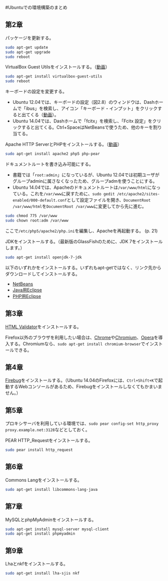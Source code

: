 #Ubuntuでの環境構築のまとめ

## 第2章

パッケージを更新する。

```bash
sudo apt-get update
sudo apt-get upgrade
sudo reboot
```

VirtualBox Guest Utilsをインストールする。（[動画](http://youtu.be/ey_V6nDIHME)）

```bash
sudo apt-get install virtualbox-guest-utils
sudo reboot
```

キーボードの設定を変更する。

* Ubuntu 12.04では、キーボードの設定（図2.8）のウィンドウは、Dashホームで「ibus」を検索し、アイコン「キーボード・インプット」をクリックすると出てくる（[動画](http://youtu.be/nZZJxYX-FHk)）。
* Ubuntu 14.04では、Dashホームで「fcitx」を検索し、「Fcitx 設定」をクリックすると出てくる。Ctrl+SpaceはNetBeansで使うため、他のキーを割り当てる。

Apache HTTP ServerとPHPをインストールする。（[動画](http://youtu.be/LBU6ihgCEuk)）

```bash
sudo apt-get install apache2 php5 php-pear
```

ドキュメントルートを書き込み可能にする。

* 書籍では「`root:admin`」になっているが、Ubuntu 12.04では初期ユーザがグループadminに属さなくなったため、グループadmを使うことにする。
* Ubuntu 14.04では、Apacheのドキュメントルートは`/var/www/html`になっている。これを`/var/www`に戻すために、`sudo gedit /etc/apache2/sites-enabled/000-default.conf`として設定ファイルを開き、`DocumentRoot /var/www/html`を`DocumentRoot /var/www`に変更してから先に進む。

```bash
sudo chmod 775 /var/www
sudo chown root:adm /var/www
```

ここで`/etc/php5/apache2/php.ini`を編集し、Apacheを再起動する。 (p. 21)

JDKをインストールする。（最新版のGlassFishのために、JDK 7をインストールします。）

```bash
sudo apt-get install openjdk-7-jdk
```

以下のいずれかをインストールする。いずれもapt-getではなく、リンク先からダウンロードしてインストールする。

* [NetBeans](https://netbeans.org/downloads/)
* [Java用Eclipse](http://dlc.sun.com.edgesuite.net/glassfish/eclipse/)
* [PHP用Eclipse](http://www.zend.com/en/company/community/pdt/downloads)

## 第3章

[HTML Validator](http://users.skynet.be/mgueury/mozilla/)をインストールする。

Firefox以外のブラウザを利用したい場合は、[Chrome](http://www.google.co.jp/intl/ja/chrome/browser/)や[Chromium](http://www.chromium.org/Home)、[Opera](http://jp.opera.com/)を導入する。Chromiumなら、`sudo apt-get install chromium-browser`でインストールできる。

## 第4章

[Firebug](https://addons.mozilla.org/ja/firefox/addon/firebug/)をインストールする。（Ubuntu 14.04のFirefoxには、`Ctrl+Shift+K`で起動するWebコンソールがあるため、Firebugをインストールしなくてもかまいません。）

## 第5章

プロキシサーバを利用している環境では、`sudo pear config-set http_proxy proxy.example.net:3128`などとしておく。

PEAR HTTP_Requestをインストールする。

```bash
sudo pear install http_request
```

## 第6章

Commons Langをインストールする。

```bash
sudo apt-get install libcommons-lang-java
```

## 第7章

MySQLとphpMyAdminをインストールする。

```bash
sudo apt-get install mysql-server mysql-client
sudo apt-get install phpmyadmin
```

## 第9章

Lhaとnkfをインストールする。

```bash
sudo apt-get install lha-sjis nkf
```
